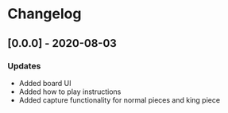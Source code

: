 # Changelog

## [0.0.0] - 2020-08-03
### Updates
- Added board UI
- Added how to play instructions
- Added capture functionality for normal pieces and king piece